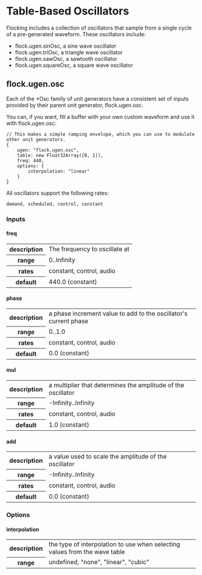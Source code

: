 # Table-Based Oscillators ##

Flocking includes a collection of oscillators that sample from a single cycle of a pre-generated waveform. These oscillators include:

 * flock.ugen.sinOsc, a sine wave oscillator
 * flock.ugen.triOsc, a triangle wave oscillator
 * flock.ugen.sawOsc, a sawtooth oscillator
 * flock.ugen.squareOsc, a square wave oscillator
 
## flock.ugen.osc ##

Each of the *Osc family of unit generators have a consistent set of inputs provided by their parent unit generator, flock.ugen.osc.

You can, if you want, fill a buffer with your own custom waveform and use it with flock.ugen.osc:

    // This makes a simple ramping envelope, which you can use to modulate other unit generators.
    {
        ugen: "flock.ugen.osc",
        table: new Float32Array([0, 1]),
        freq: 440,
        options: {
            interpolation: "linear"
        }
    }

All oscillators support the following rates:

    demand, scheduled, control, constant


### Inputs ###

#### freq ####
<table>
    <tr>
        <th>description</th>
        <td>The frequency to oscillate at</td>
    </tr>
    <tr>
        <th>range</th>
        <td>0..Infinity</td>
    </tr>
    <tr>
        <th>rates</th>
        <td>constant, control, audio</td>
    </tr>
    <tr>
        <th>default</th>
        <td>440.0 (constant)</td>
    </tr>
</table>

#### phase ####
<table>
    <tr>
        <th>description</th>
        <td>a phase increment value to add to the oscillator's current phase</td>
    </tr>
    <tr>
        <th>range</th>
        <td>0..1.0</td>
    </tr>
    <tr>
        <th>rates</th>
        <td>constant, control, audio</td>
    </tr>
    <tr>
        <th>default</th>
        <td>0.0 (constant)</td>
    </tr>
</table>
 
#### mul ####
<table>
    <tr>
        <th>description</th>
        <td>a multiplier that determines the amplitude of the oscillator</td>
    </tr>
    <tr>
        <th>range</th>
        <td>-Infinity..Infinity</td>
    </tr>
    <tr>
        <th>rates</th>
        <td>constant, control, audio</td>
    </tr>
    <tr>
        <th>default</th>
        <td>1.0 (constant)</td>
    </tr>
</table>

#### add ####
<table>
    <tr>
        <th>description</th>
        <td>a value used to scale the amplitude of the oscillator</td>
    </tr>
    <tr>
        <th>range</th>
        <td>-Infinity..Infinity</td>
    </tr>
    <tr>
        <th>rates</th>
        <td>constant, control, audio</td>
    </tr>
    <tr>
        <th>default</th>
        <td>0.0 (constant)</td>
    </tr>
</table>

### Options ###

#### interpolation ####
<table>
    <tr>
        <th>description</th>
        <td> the type of interpolation to use when selecting values from the wave table</td>
    </tr>
    <tr>
        <th>range</th>
        <td>undefined, "none", "linear", "cubic"</td>
    </tr>
</table>
